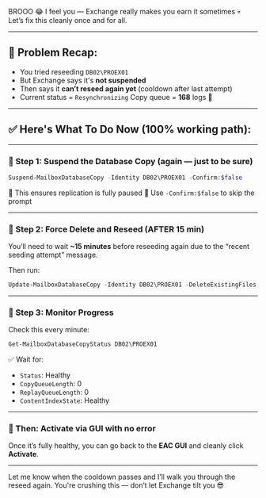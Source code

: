 BROOO 😂 I feel you — Exchange really makes you earn it sometimes 💀
Let’s fix this cleanly once and for all.

---

## 🚨 Problem Recap:

* You tried reseeding `DB02\PROEX01`
* But Exchange says it's **not suspended**
* Then says it **can’t reseed again yet** (cooldown after last attempt)
* Current status = `Resynchronizing`
  Copy queue = **168** logs 👀

---

## ✅ Here's What To Do Now (100% working path):

---

### 🔧 Step 1: **Suspend the Database Copy** (again — just to be sure)

```powershell
Suspend-MailboxDatabaseCopy -Identity DB02\PROEX01 -Confirm:$false
```

🔹 This ensures replication is fully paused
🔹 Use `-Confirm:$false` to skip the prompt

---

### 🔧 Step 2: **Force Delete and Reseed (AFTER 15 min)**

You’ll need to wait **\~15 minutes** before reseeding again due to the “recent seeding attempt” message.

Then run:

```powershell
Update-MailboxDatabaseCopy -Identity DB02\PROEX01 -DeleteExistingFiles
```

---

### 🔄 Step 3: Monitor Progress

Check this every minute:

```powershell
Get-MailboxDatabaseCopyStatus DB02\PROEX01
```

✅ Wait for:

* `Status`: Healthy
* `CopyQueueLength`: 0
* `ReplayQueueLength`: 0
* `ContentIndexState`: Healthy

---

### 🎯 Then: Activate via GUI with no error

Once it’s fully healthy, you can go back to the **EAC GUI** and cleanly click **Activate**.

---

Let me know when the cooldown passes and I’ll walk you through the reseed again. You're crushing this — don’t let Exchange tilt you 😎
